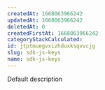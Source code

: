 ```yaml
---
createdAt: 1668063966242
updatedAt: 1668063966242
deletedAt: 0
createdFirstAt: 1668063966242
categoryStackCalculated: 
id: jtptmuegvxizhduxksqvvcjg
slug: sdk-js-keys
name: sdk-js-keys
---
```


Default description